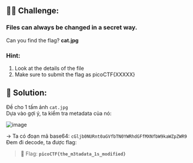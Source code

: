 ## 🕵️‍♂️ Challenge:
### Files can always be changed in a secret way.
Can you find the flag? **cat.jpg**

### Hint:
1. Look at the details of the file
2. Make sure to submit the flag as picoCTF{XXXXX}
## 📝 Solution:
Đề cho 1 tấm ảnh `cat.jpg`  
Dựa vào gợi ý, ta kiểm tra metadata của nó:  

![image](https://github.com/user-attachments/assets/422f0526-5667-4fc9-bb8e-8134ada1d315)

→ Ta có đoạn mã base64: `cGljb0NURnt0aGVfbTN0YWRhdGFfMXNfbW9kaWZpZWR9`  
Đem đi decode, ta được flag:

> 🎯 Flag: **`picoCTF{the_m3tadata_1s_modified}`**

